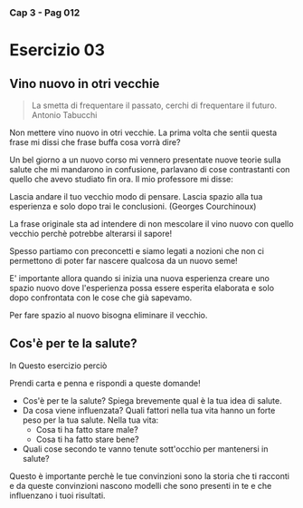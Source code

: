 ### Cap 3 - Pag 012

# Esercizio 03
 
## Vino nuovo in otri vecchie

> La smetta di frequentare il passato, cerchi di frequentare il futuro.
> Antonio Tabucchi

Non mettere vino nuovo in otri vecchie. La prima volta che sentii questa frase mi dissi che frase buffa cosa vorrà dire? 

Un bel giorno a un nuovo corso mi vennero presentate nuove teorie sulla salute che mi mandarono in confusione, parlavano di cose contrastanti con quello che avevo studiato fin ora. Il mio professore mi disse:

Lascia andare il tuo vecchio modo di pensare. Lascia spazio alla tua esperienza e solo dopo trai le conclusioni. (Georges Courchinoux)

La frase originale sta ad intendere di non mescolare il vino nuovo con quello vecchio perchè potrebbe alterarsi il sapore!

Spesso partiamo con preconcetti e siamo legati a nozioni che non ci permettono di poter far nascere qualcosa da un nuovo seme!

E' importante allora quando si inizia una nuova esperienza creare uno spazio nuovo dove l'esperienza possa essere esperita elaborata e solo dopo confrontata con le cose che già sapevamo.

Per fare spazio al nuovo bisogna eliminare il vecchio.


## Cos'è per te la salute?

In Questo esercizio perciò 

Prendi carta e penna e rispondi a queste domande!

- Cos'è per te la salute? Spiega brevemente qual è la tua idea di salute.
- Da cosa viene influenzata? Quali fattori nella tua vita hanno un forte peso per la tua salute. 
   Nella tua vita:
   - Cosa ti ha fatto stare male? 
   - Cosa ti ha fatto stare bene?
- Quali cose secondo te vanno tenute sott'occhio per mantenersi in salute?

Questo è importante perchè le tue convinzioni sono la storia che ti racconti e da queste convinzioni nascono modelli che sono presenti in te e che influenzano i tuoi risultati. 
<!-- Intestino crasso
-->
